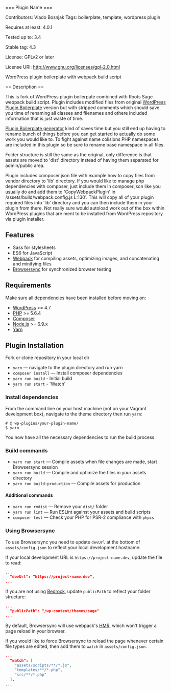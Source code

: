 === Plugin Name ===

Contributors: Vlado Bosnjak
Tags: boilerplate, template, wordpress plugin

Requires at least: 4.0.1

Tested up to: 3.4

Stable tag: 4.3

License: GPLv2 or later

License URI: http://www.gnu.org/licenses/gpl-2.0.html

WordPress plugin boilerplate with webpack build script


== Description ==

This is fork of WordPress plugin boilerpate combined with Roots Sage webpack build script.
Plugin includes modified files from original [WordPress Plugin Boilerplate](https://github.com/DevinVinson/WordPress-Plugin-Boilerplate) version but with stripped comments which should save you time of renaming all classes and filenames and othere included information that is just waste of time.

[Plugin Boilerplate generator](https://wppb.me/) kind of saves time but you still end up having to rename bunch of things before you can get started to actually do some work you would like to.
To fight against name colisions PHP namespaces are included in this plugin so be sure to rename base namespace in all files.

Folder structure is still the same as the original, only difference is that assets are moved to 'dist' directory instead of having them separated for admin/public area.

Plugin includes composer.json file with example how to copy files from vendor directory to 'lib' directory.
If you would like to manage php dependencies with composer, just include them in composer.json like you usually do and add them to 'CopyWebpackPlugin' in /assets/build/webpack.config.js L:130'.
This will copy all of your plugin required files into 'lib' directory and you can then include them in your plugin from there.
Not really sure would autoload work out of the box within WordPress plugins that are ment to be installed from WordPress repository via plugin installer.


## Features

* Sass for stylesheets
* ES6 for JavaScript
* [Webpack](https://webpack.github.io/) for compiling assets, optimizing images, and concatenating and minifying files
* [Browsersync](http://www.browsersync.io/) for synchronized browser testing


## Requirements

Make sure all dependencies have been installed before moving on:

* [WordPress](https://wordpress.org/) >= 4.7
* [PHP](http://php.net/manual/en/install.php) >= 5.6.4
* [Composer](https://getcomposer.org/download/)
* [Node.js](http://nodejs.org/) >= 6.9.x
* [Yarn](https://yarnpkg.com/en/docs/install)


## Plugin Installation

Fork or clone repository in your local dir
* `yarn` — navigate to the plugin directory and run yarn
* `composer install` — Install composer dependencies
* `yarn run build` - Initial build
* `yarn run start` - 'Watch'



### Install dependencies

From the command line on your host machine (not on your Vagrant development box), navigate to the theme directory then run `yarn`:

```shell
# @ wp-plugins/your-plugin-name/
$ yarn
```

You now have all the necessary dependencies to run the build process.

### Build commands

* `yarn run start` — Compile assets when file changes are made, start Browsersync session
* `yarn run build` — Compile and optimize the files in your assets directory
* `yarn run build:production` — Compile assets for production

#### Additional commands

* `yarn run rmdist` — Remove your `dist/` folder
* `yarn run lint` — Run ESLint against your assets and build scripts
* `composer test` — Check your PHP for PSR-2 compliance with `phpcs`

### Using Browsersync

To use Browsersync you need to update `devUrl` at the bottom of `assets/config.json` to reflect your local development hostname.

If your local development URL is `https://project-name.dev`, update the file to read:
```json
...
  "devUrl": "https://project-name.dev",
...
```

If you are not using [Bedrock](https://roots.io/bedrock/), update `publicPath` to reflect your folder structure:

```json
...
  "publicPath": "/wp-content/themes/sage"
...
```

By default, Browsersync will use webpack's [HMR](https://webpack.github.io/docs/hot-module-replacement.html), which won't trigger a page reload in your browser.

If you would like to force Browsersync to reload the page whenever certain file types are edited, then add them to `watch` in `assets/config.json`.

```json
...
  "watch": [
    "assets/scripts/**/*.js",
    "templates/**/*.php",
    "src/**/*.php"
  ],
...
```